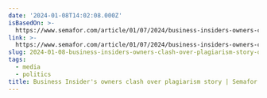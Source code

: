 ```yaml
---
date: '2024-01-08T14:02:08.000Z'
isBasedOn: >-
  https://www.semafor.com/article/01/07/2024/business-insiders-owners-clash-over-plagiarism-story
link: >-
  https://www.semafor.com/article/01/07/2024/business-insiders-owners-clash-over-plagiarism-story
slug: 2024-01-08-business-insiders-owners-clash-over-plagiarism-story-or-semafor
tags:
  - media
  - politics
title: Business Insider's owners clash over plagiarism story | Semafor
---
```


